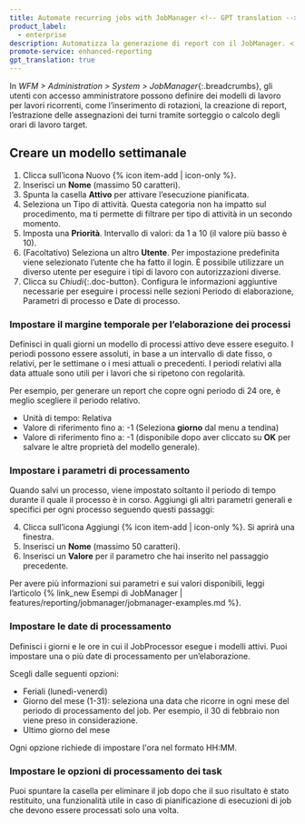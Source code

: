 ```yaml
---
title: Automate recurring jobs with JobManager <!-- GPT translation -->
product_label:
  - enterprise
description: Automatizza la generazione di report con il JobManager. <!-- GPT translation -->
promote-service: enhanced-reporting
gpt_translation: true
---
```


In _WFM > Administration > System > JobManager_{:.breadcrumbs}, gli utenti con accesso amministratore possono definire dei modelli di lavoro per lavori ricorrenti, come l’inserimento di rotazioni, la creazione di report, l’estrazione delle assegnazioni dei turni tramite sorteggio o calcolo degli orari di lavoro target. <!-- GPT translation -->

 <!-- that can run with the privileges of other users. -->

<!-- The JobProcessor runs activated templates at the specified time. -->

## Creare un modello settimanale <!-- TM 61 -->

1. Clicca sull’icona Nuovo {% icon item-add | icon-only %}. <!-- GPT translation -->
2. Inserisci un **Nome** (massimo 50 caratteri). <!-- TM 71 -->
3. Spunta la casella **Attivo** per attivare l’esecuzione pianificata. <!-- GPT translation -->
4. Seleziona un Tipo di attività. Questa categoria non ha impatto sul procedimento, ma ti permette di filtrare per tipo di attività in un secondo momento. <!-- GPT translation -->
5. Imposta una **Priorità**. Intervallo di valori: da 1 a 10 (il valore più basso è 10). <!-- GPT translation -->
6. (Facoltativo) Seleziona un altro **Utente**. Per impostazione predefinita viene selezionato l’utente che ha fatto il login. È possibile utilizzare un diverso utente per eseguire i tipi di lavoro con autorizzazioni diverse. <!-- GPT translation -->
6. Clicca su _Chiudi_{:.doc-button}. <!-- TM 69 -->
   Configura le informazioni aggiuntive necessarie per eseguire i processi nelle sezioni Periodo di elaborazione, Parametri di processo e Date di processo. <!-- GPT translation -->

<!-- To edit existing templates, click an item in the list. -->
<!-- Existing templates with the configured parameters can be edited via _JobManager_{:.menu-item} at any time. -->

<!-- outdated for cloud -->
<!-- {{ 1 | image: "Job Configuration", '50%' }} -->

### Impostare il margine temporale per l’elaborazione dei processi <!-- GPT translation -->

Definisci in quali giorni un modello di processi attivo deve essere eseguito. I periodi possono essere assoluti, in base a un intervallo di date fisso, o relativi, per le settimane o i mesi attuali o precedenti. I periodi relativi alla data attuale sono utili per i lavori che si ripetono con regolarità. <!-- GPT translation -->

Per esempio, per generare un report che copre ogni periodo di 24 ore, è meglio scegliere il periodo relativo.  <!-- GPT translation -->

- Unità di tempo: Relativa <!-- GPT translation -->
- Valore di riferimento fino a: -1 (Seleziona **giorno** dal menu a tendina) <!-- GPT translation -->
- Valore di riferimento fino a: -1 (disponibile dopo aver cliccato su **OK** per salvare le altre proprietà del modello generale). <!-- GPT translation -->

### Impostare i parametri di processamento <!-- GPT translation -->

Quando salvi un processo, viene impostato soltanto il periodo di tempo durante il quale il processo è in corso. Aggiungi gli altri parametri generali e specifici per ogni processo seguendo questi passaggi: <!-- GPT translation -->

4. Clicca sull’icona Aggiungi {% icon item-add | icon-only %}. <!-- TM 86 -->
   Si aprirà una finestra. <!-- TM 100 -->
2. Inserisci un **Nome** (massimo 50 caratteri). <!-- TM 66 -->
3. Inserisci un **Valore** per il parametro che hai inserito nel passaggio precedente. <!-- GPT translation -->

Per avere più informazioni sui parametri e sui valori disponibili, leggi l’articolo {% link_new Esempi di JobManager | features/reporting/jobmanager/jobmanager-examples.md %}. <!-- GPT translation -->

### Impostare le date di processamento <!-- GPT translation -->

Definisci i giorni e le ore in cui il JobProcessor esegue i modelli attivi. Puoi impostare una o più date di processamento per un’elaborazione. <!-- GPT translation -->

Scegli dalle seguenti opzioni: <!-- GPT translation -->

- Feriali (lunedì-venerdì) <!-- GPT translation -->
- Giorno del mese (1-31): seleziona una data che ricorre in ogni mese del periodo di processamento del job. Per esempio, il 30 di febbraio non viene preso in considerazione. <!-- GPT translation -->
- Ultimo giorno del mese <!-- GPT translation -->

Ogni opzione richiede di impostare l'ora nel formato HH:MM. <!-- GPT translation -->

### Impostare le opzioni di processamento dei task <!-- GPT translation -->

Puoi spuntare la casella per eliminare il job dopo che il suo risultato è stato restituito, una funzionalità utile in caso di pianificazione di esecuzioni di job che devono essere processati solo una volta. <!-- more functionality in on-premise --> <!-- GPT translation -->